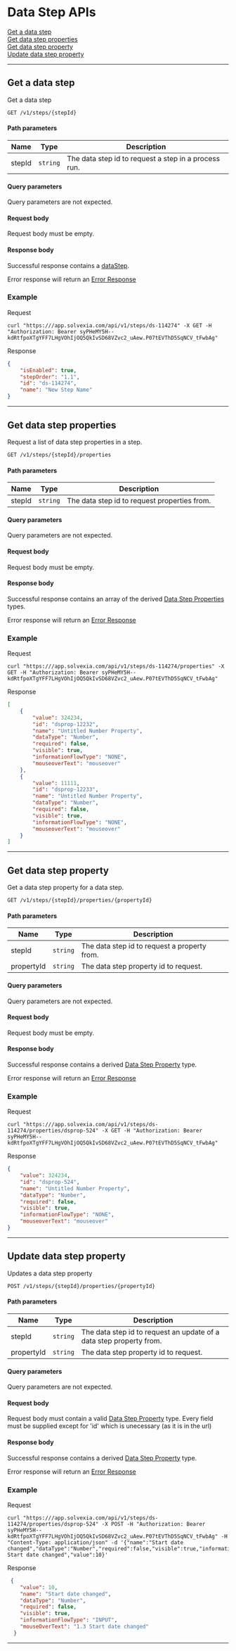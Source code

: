 # Data Step APIs

[Get a data step](#get-a-data-step)  
[Get data step properties](#get-data-step-properties)  
[Get data step property](#get-data-step-property)  
[Update data step property](#update-data-step-property)

---

## Get a data step

Get a data step

```apacheconfig
GET /v1/steps/{stepId}
```

#### Path parameters

| Name | Type | Description |
| ------------- |------------- | -------------|
| stepId | `string` | The data step id to request a step in a process run. |

#### Query parameters
Query parameters are not expected.

#### Request body

Request body must be empty.

#### Response body
Successful response contains a [dataStep](../steps/datastep_schemas.md/#data-step).

Error response will return an [Error Response](../response_codes.md)  

### Example

Request

```shell
curl "https:///app.solvexia.com/api/v1/steps/ds-114274" -X GET -H "Authorization: Bearer syPHeMY5H--kdRtfpoXTgYFF7LHgVOhIjOQ5QkIvSD68VZvc2_uAew.P07tEVThD5SqNCV_tFwbAg"
```

Response

```json
{
    "isEnabled": true,
    "stepOrder": "1.1",
    "id": "ds-114274",
    "name": "New Step Name"
}
```
---

## Get data step properties

Request a list of data step properties in a step.

```apacheconfig
GET /v1/steps/{stepId}/properties
```

#### Path parameters

| Name | Type | Description |
| ------------- |------------- | -------------|
| stepId | `string` | The data step id to request properties from. |

#### Query parameters
Query parameters are not expected.

#### Request body

Request body must be empty.

#### Response body
Successful response contains an array of the derived [Data Step Properties](./datastep_schemas.md/#data-step-property) types.

Error response will return an [Error Response](../response_codes.md)  

### Example

Request

```shell
curl "https:///app.solvexia.com/api/v1/steps/ds-114274/properties" -X GET -H "Authorization: Bearer syPHeMY5H--kdRtfpoXTgYFF7LHgVOhIjOQ5QkIvSD68VZvc2_uAew.P07tEVThD5SqNCV_tFwbAg"
```

Response

```json
[
    {
        "value": 324234,
        "id": "dsprop-12232",
        "name": "Untitled Number Property",
        "dataType": "Number",
        "required": false,
        "visible": true,
        "informationFlowType": "NONE",
        "mouseoverText": "mouseover"
    },
    {
        "value": 11111,
        "id": "dsprop-12233",
        "name": "Untitled Number Property",
        "dataType": "Number",
        "required": false,
        "visible": true,
        "informationFlowType": "NONE",
        "mouseoverText": "mouseover"
    }
]
```
---

## Get data step property

Get a data step property for a data step.

```apacheconfig
GET /v1/steps/{stepId}/properties/{propertyId}
```

#### Path parameters

| Name | Type | Description |
| ------------- |------------- | -------------|
| stepId | `string` | The data step id to request a property from. |
| propertyId | `string` | The data step property id to request. |

#### Query parameters
Query parameters are not expected.

#### Request body

Request body must be empty.

#### Response body
Successful response contains a derived [Data Step Property](#./datastep_schemas.md/#data-step-property) type.

Error response will return an [Error Response](../response_codes.md)  

### Example

Request

```shell
curl "https:///app.solvexia.com/api/v1/steps/ds-114274/properties/dsprop-524" -X GET -H "Authorization: Bearer syPHeMY5H--kdRtfpoXTgYFF7LHgVOhIjOQ5QkIvSD68VZvc2_uAew.P07tEVThD5SqNCV_tFwbAg"
```

Response

```json
{
    "value": 324234,
    "id": "dsprop-524",
    "name": "Untitled Number Property",
    "dataType": "Number",
    "required": false,
    "visible": true,
    "informationFlowType": "NONE",
    "mouseoverText": "mouseover"
}
```
---

## Update data step property

Updates a data step property

```apacheconfig
POST /v1/steps/{stepId}/properties/{propertyId}
```

#### Path parameters

| Name | Type | Description |
| ------------- |------------- | -------------|
| stepId | `string` | The data step id to request an update of a data step property from. |
| propertyId | `string` | The data step property id to request. |

#### Query parameters
Query parameters are not expected.

#### Request body
Request body must contain a valid [Data Step Property](#./datastep_schemas.md/#data-step-property) type.
Every field must be supplied except for 'id' which is unecessary (as it is in the url)

#### Response body
Successful response contains a derived [Data Step Property](#./datastep_schemas.md/#data-step-property) type.

Error response will return an [Error Response](../response_codes.md)  

### Example

Request

```shell
curl "https:///app.solvexia.com/api/v1/steps/ds-114274/properties/dsprop-524" -X POST -H "Authorization: Bearer syPHeMY5H--kdRtfpoXTgYFF7LHgVOhIjOQ5QkIvSD68VZvc2_uAew.P07tEVThD5SqNCV_tFwbAg" -H "Content-Type: application/json" -d '{"name":"Start date changed","dataType":"Number","required":false,"visible":true,"informationFlowType":"INPUT","mouseOverText":"1.3 Start date changed","value":10}'
```

Response

```json
 {
    "value": 10,
    "name": "Start date changed",
    "dataType": "Number",
    "required": false,
    "visible": true,
    "informationFlowType": "INPUT",
    "mouseOverText": "1.3 Start date changed"
  }
```
---
